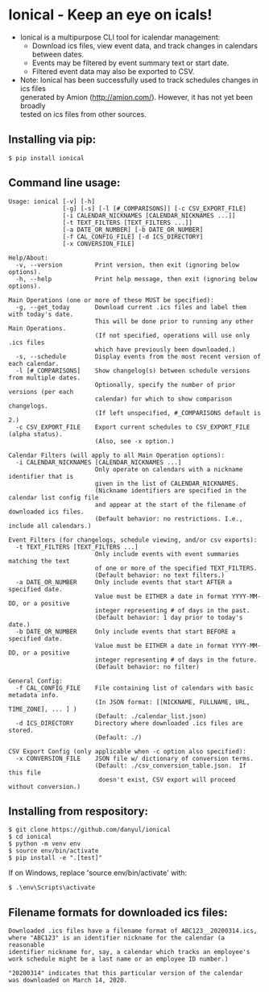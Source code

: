 
# Ionical - Keep an eye on icals!

- Ionical is a multipurpose CLI tool for icalendar management:
  - Download ics files, view event data, and track changes in calendars between dates.
  - Events may be filtered by event summary text or start date.
  - Filtered event data may also be exported to CSV.
- Note: Ionical has been successfully used to track schedules changes in ics files   
  generated by Amion (http://amion.com/).  However, it has not yet been broadly   
  tested on ics files from other sources.  


## Installing via pip:
```
$ pip install ionical
```

## Command line usage:
```
Usage: ionical [-v] [-h] 
               [-g] [-s] [-l [#_COMPARISONS]] [-c CSV_EXPORT_FILE] 
               [-i CALENDAR_NICKNAMES [CALENDAR_NICKNAMES ...]] 
               [-t TEXT_FILTERS [TEXT_FILTERS ...]] 
               [-a DATE_OR_NUMBER] [-b DATE_OR_NUMBER]
               [-f CAL_CONFIG_FILE] [-d ICS_DIRECTORY] 
               [-x CONVERSION_FILE]

Help/About:
  -v, --version         Print version, then exit (ignoring below options).
  -h, --help            Print help message, then exit (ignoring below options).

Main Operations (one or more of these MUST be specified):
  -g, --get_today       Download current .ics files and label them with today's date.
                        This will be done prior to running any other Main Operations.
                        (If not specified, operations will use only .ics files
                        which have previously been downloaded.)
  -s, --schedule        Display events from the most recent version of each calendar.
  -l [#_COMPARISONS]    Show changelog(s) between schedule versions from multiple dates.
                        Optionally, specify the number of prior versions (per each
                        calendar) for which to show comparison changelogs.
                        (If left unspecified, #_COMPARISONS default is 2.)
  -c CSV_EXPORT_FILE    Export current schedules to CSV_EXPORT_FILE (alpha status).
                        (Also, see -x option.)

Calendar Filters (will apply to all Main Operation options):
  -i CALENDAR_NICKNAMES [CALENDAR_NICKNAMES ...]
                        Only operate on calendars with a nickname identifier that is
                        given in the list of CALENDAR_NICKNAMES.
                        (Nickname identifiers are specified in the calendar list config file
                        and appear at the start of the filename of downloaded ics files.
                        (Default behavior: no restrictions. I.e., include all calendars.)

Event Filters (for changelogs, schedule viewing, and/or csv exports):
  -t TEXT_FILTERS [TEXT_FILTERS ...]
                        Only include events with event summaries matching the text
                        of one or more of the specified TEXT_FILTERS.
                        (Default behavior: no text filters.)
  -a DATE_OR_NUMBER     Only include events that start AFTER a specified date.
                        Value must be EITHER a date in format YYYY-MM-DD, or a positive
                        integer representing # of days in the past.
                        (Default behavior: 1 day prior to today's date.)
  -b DATE_OR_NUMBER     Only include events that start BEFORE a specified date.
                        Value must be EITHER a date in format YYYY-MM-DD, or a positive
                        integer representing # of days in the future.
                        (Default behavior: no filter)

General Config:
  -f CAL_CONFIG_FILE    File containing list of calendars with basic metadata info.
                        (In JSON format: [[NICKNAME, FULLNAME, URL, TIME_ZONE], ... ] )
                        (Default: ./calendar_list.json)
  -d ICS_DIRECTORY      Directory where downloaded .ics files are stored.
                        (Default: ./)

CSV Export Config (only applicable when -c option also specified):
  -x CONVERSION_FILE    JSON file w/ dictionary of conversion terms.
                        (Default: ./csv_conversion_table.json.  If this file
                         doesn't exist, CSV export will proceed without conversion.)
```

## Installing from respository:
```
$ git clone https://github.com/danyul/ionical
$ cd ionical
$ python -m venv env
$ source env/bin/activate
$ pip install -e ".[test]"
```
If on Windows, replace 'source env/bin/activate' with:
```
$ .\env\Scripts\activate
```

## Filename formats for downloaded ics files:

    Downloaded .ics files have a filename format of ABC123__20200314.ics,  
    where "ABC123" is an identifier nickname for the calendar (a reasonable  
    identifier nickname for, say, a calendar which tracks an employee's  
    work schedule might be a last name or an employee ID number.) 

    "20200314" indicates that this particular version of the calendar   
    was downloaded on March 14, 2020.


